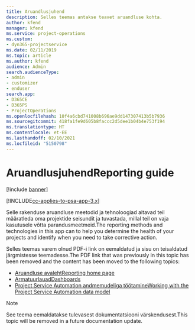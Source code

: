 ```yaml
---
title: Aruandlusjuhend
description: Selles teemas antakse teavet aruandluse kohta.
author: kfend
manager: kfend
ms.service: project-operations
ms.custom:
- dyn365-projectservice
ms.date: 02/11/2019
ms.topic: article
ms.author: kfend
audience: Admin
search.audienceType:
- admin
- customizer
- enduser
search.app:
- D365CE
- D365PS
- ProjectOperations
ms.openlocfilehash: 10f4a6cbd741008b696ae9dd147307413b5b7936
ms.sourcegitcommit: 418fa1fe9d605b8faccc2d5dee1b04b4e753f194
ms.translationtype: HT
ms.contentlocale: et-EE
ms.lasthandoff: 02/10/2021
ms.locfileid: "5150798"
---
```

# <a name="reporting-guide"></a><span data-ttu-id="d0bb2-103">Aruandlusjuhend</span><span class="sxs-lookup"><span data-stu-id="d0bb2-103">Reporting guide</span></span>

[!include [banner](../../includes/psa-now-project-operations.md)]

[!INCLUDE[cc-applies-to-psa-app-3.x](../../includes/cc-applies-to-psa-app-3x.md)]

<span data-ttu-id="d0bb2-104">Selle rakenduse aruandluse meetodid ja tehnoloogiad aitavad teil määratleda oma projektide seisundit ja tuvastada, millal teil on vaja kasutusele võtta parandusmeetmeid.</span><span class="sxs-lookup"><span data-stu-id="d0bb2-104">The reporting methods and technologies in this app can to help you determine the health of your projects and identify when you need to take corrective action.</span></span> 

<span data-ttu-id="d0bb2-105">Selles teemas varem olnud PDF-i link on eemaldatud ja sisu on teisaldatud järgmistesse teemadesse.</span><span class="sxs-lookup"><span data-stu-id="d0bb2-105">The PDF link that was previously in this topic has been removed and the content has been moved to the following topics:</span></span>

- [<span data-ttu-id="d0bb2-106">Aruandluse avaleht</span><span class="sxs-lookup"><span data-stu-id="d0bb2-106">Reporting home page</span></span>](../reports-reporting-dynamics-365-project-service.md)
- [<span data-ttu-id="d0bb2-107">Armatuurlauad</span><span class="sxs-lookup"><span data-stu-id="d0bb2-107">Dashboards</span></span>](../reports-dashboards.md)
- [<span data-ttu-id="d0bb2-108">Project Service Automation andmemudeliga töötamine</span><span class="sxs-lookup"><span data-stu-id="d0bb2-108">Working with the Project Service Automation data model</span></span>](../reports-working-project-service-data-model.md)

> [!NOTE]
> <span data-ttu-id="d0bb2-109">See teema eemaldatakse tulevasest dokumentatsiooni värskendusest.</span><span class="sxs-lookup"><span data-stu-id="d0bb2-109">This topic will be removed in a future documentation update.</span></span> 
